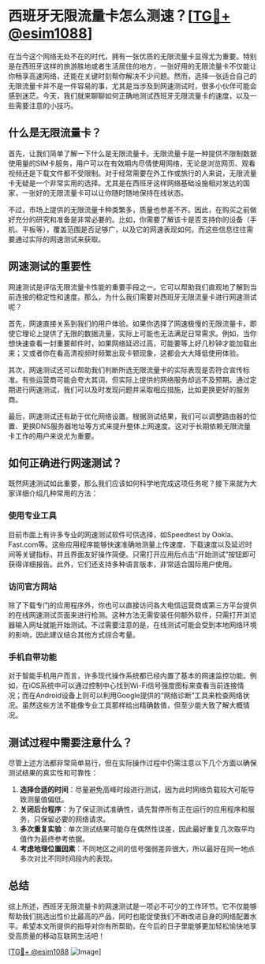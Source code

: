# 西班牙无限流量卡怎么测速？[[TG💪+ @esim1088](https://t.me/s/esim1088)]

在当今这个网络无处不在的时代，拥有一张优质的无限流量卡显得尤为重要。特别是在西班牙这样的旅游胜地或者生活居住的地方，一张好用的无限流量卡不仅能让你畅享高速网络，还能在关键时刻帮你解决不少问题。然而，选择一张适合自己的无限流量卡并不是一件容易的事，尤其是当涉及到网速测试时，很多小伙伴可能会感到迷茫。今天，我们就来聊聊如何正确地测试西班牙无限流量卡的速度，以及一些需要注意的小技巧。

## 什么是无限流量卡？

首先，让我们简单了解一下什么是无限流量卡。无限流量卡是一种提供不限制数据使用量的SIM卡服务，用户可以在有效期内尽情使用网络，无论是浏览网页、观看视频还是下载文件都不受限制。对于经常需要在外工作或旅行的人来说，无限流量卡无疑是一个非常实用的选择。尤其是在西班牙这样网络基础设施相对发达的国家，一张好的无限流量卡可以让你随时随地保持在线状态。

不过，市场上提供的无限流量卡种类繁多，质量也参差不齐。因此，在购买之前做好充分的研究和准备是非常必要的。比如，你需要了解该卡是否支持你的设备（手机、平板等），覆盖范围是否足够广，以及它的网速表现如何。而这些信息往往需要通过实际的网速测试来获取。

## 网速测试的重要性

网速测试是评估无限流量卡性能的重要手段之一。它可以帮助我们直观地了解到当前连接的稳定性和速度。那么，为什么我们需要对西班牙无限流量卡进行网速测试呢？

首先，网速直接关系到我们的用户体验。如果你选择了网速极慢的无限流量卡，即使它理论上提供了无限的数据流量，实际上可能也无法满足日常需求。例如，当你想快速查看一封重要邮件时，如果网络延迟过高，可能要等上好几秒钟才能加载出来；又或者你在看高清视频时频繁出现卡顿现象，这都会大大降低使用体验。

其次，网速测试还可以帮助我们判断所选无限流量卡的实际表现是否符合宣传标准。有些运营商可能会夸大其词，但实际上提供的网络服务却远不及预期。通过定期进行网速测试，我们可以及时发现问题并采取相应措施，比如更换更好的服务商。

最后，网速测试还有助于优化网络设置。根据测试结果，我们可以调整路由器的位置、更换DNS服务器地址等方式来提升整体上网速度。这对于长期依赖无限流量卡工作的用户来说尤为重要。

## 如何正确进行网速测试？

既然网速测试如此重要，那么我们应该如何科学地完成这项任务呢？接下来就为大家详细介绍几种常用的方法：

### 使用专业工具

目前市面上有许多专业的网速测试软件可供选择，如Speedtest by Ookla、Fast.com等。这些应用程序能够快速准确地测量上传速度、下载速度以及延迟时间等关键指标，并且界面友好操作简便。只需打开应用后点击“开始测试”按钮即可获得详细报告。此外，它们还支持多种语言版本，非常适合国际用户使用。

### 访问官方网站

除了下载专门的应用程序外，你也可以直接访问各大电信运营商或第三方平台提供的在线网速测试页面来进行检测。这种方法无需安装任何额外软件，只需打开浏览器输入网址就能开始测试。不过需要注意的是，在线测试可能会受到本地网络环境的影响，因此建议结合其他方式综合考量。

### 手机自带功能

对于智能手机用户而言，许多现代操作系统都已经内置了基本的网速监控功能。例如，在iOS系统中可以通过控制中心找到Wi-Fi信号强度图标来查看当前连接情况；而在Android设备上则可以利用Google提供的“网络诊断”工具来检查网络状况。虽然这些方法不能像专业工具那样给出精确数值，但至少能大致了解大概情况。

## 测试过程中需要注意什么？

尽管上述方法都非常简单易行，但在实际操作过程中仍需注意以下几个方面以确保测试结果的真实性和可靠性：

1. **选择合适的时间**：尽量避免高峰时段进行测试，因为此时网络负载较大可能导致测量值偏低。
2. **关闭后台程序**：为了保证测试准确性，请先暂停所有正在运行的应用程序和服务，只保留必要的网络请求。
3. **多次重复实验**：单次测试结果可能存在偶然性误差，因此最好重复几次取平均值作为最终参考依据。
4. **考虑地理位置因素**：不同地区之间的信号强弱差异很大，所以最好在同一地点多次对比不同时间段内的表现。

## 总结

综上所述，西班牙无限流量卡的网速测试是一项必不可少的工作环节。它不仅能够帮助我们挑选出性价比最高的产品，同时也能促使我们不断改进自身的网络配置水平。希望本文所提供的指导对你有所帮助，在今后的日子里能够更加轻松愉快地享受高质量的移动互联网生活吧！

[[TG💪+ @esim1088](https://t.me/s/esim1088) ![Image](https://i.postimg.cc/4NQfJmqS/Snipaste-2025-05-13-00-14-12.png)]